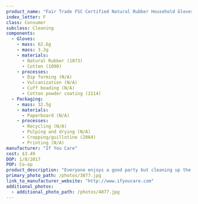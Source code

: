 ```yaml
---
product_name: "Fair Trade FSC Certified Natural Rubber Household Gloves Lightly Dusted with Cotton"
index_letter: F
class: Consumer
subclass: Cleaning
components:
  - Gloves:
    - mass: 62.6g
    - mass: 3.3g
    - materials:
      - Natural Rubber (1073)
      - Cotton (1090)
    - processes:
      - Dip forming (N/A)
      - Vulcanization (N/A)
      - Cuff beading (N/A)
      - Cotton powder coating (2114)
  - Packaging:
    - mass: 32.5g
    - materials:
      - Paperboard (N/A)
    - processes:
      - Recycling (N/A)
      - Pulping and drying (N/A)
      - Cropping/guillotine (2064)
      - Printing (N/A)
manufacturer: "If You Care"
cost: $3.49
DOP: 1/8/2017
POP: Co-op
product_description: "Everyone enjoys a good party but cleaning up the dirty dishes after a long night of socializing is often the least exciting part of the day. Dishes are stacked high and you know for sure that not one guest washed their plate off. That means you get to stick your hands in the dirty dishes and endure the various different textures of soaked food. However, there’s a way to keep your hands clean while you clean up the dishes. This pair of gloves is made of 100% natural latex with a sprinkled cotton inside, keeping your hands clean and dry while your dishes get all the suds. The design covers up to your wrists so nothing can get in. With the impenetrable texture, use this to protect yourself while cleaning around the house and using potentially harmful chemicals. Add these to your daily cleaning supplies."
primary_photo_path: /photos/3077.jpg
link_to_manufacturer_website: "http://www.ifyoucare.com"
additional_photos:
  - additional_photo_path: /photos/4077.jpg
---
```

